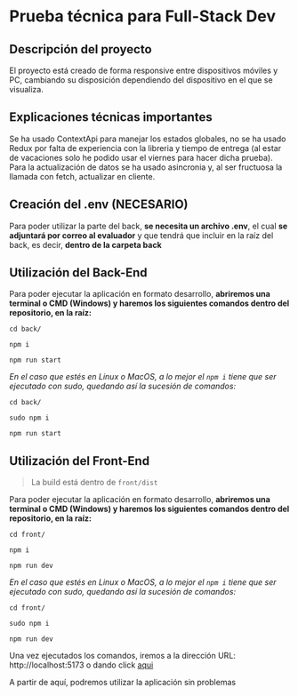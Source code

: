 # Prueba técnica para Full-Stack Dev
## Descripción del proyecto
El proyecto está creado de forma responsive entre dispositivos móviles y PC, cambiando su disposición dependiendo del dispositivo en el que se visualiza.
## Explicaciones técnicas importantes
Se ha usado ContextApi para manejar los estados globales, no se ha usado Redux por falta de experiencia con la libreria y tiempo de entrega (al estar de vacaciones solo he podido usar el viernes para hacer dicha prueba). Para la actualización de datos se ha usado asincronia y, al ser fructuosa la llamada
con fetch, actualizar en cliente.
## Creación del .env (NECESARIO)
Para poder utilizar la parte del back, **se necesita un archivo .env**, el cual **se adjuntará por correo al evaluador** y que tendrá que incluir en la raíz del back, es decir, **dentro de la carpeta back**
## Utilización del Back-End

Para poder ejecutar la aplicación en formato desarrollo, **abriremos una terminal o CMD (Windows) y haremos los siguientes comandos dentro del repositorio, en la raíz:**

`cd back/`

`npm i`

`npm run start`

*En el caso que estés en Linux o MacOS, a lo mejor el `npm i` tiene que ser ejecutado con sudo, quedando así la sucesión de comandos:*

`cd back/`

`sudo npm i`

`npm run start`

## Utilización del Front-End
> La build está dentro de `front/dist`

Para poder ejecutar la aplicación en formato desarrollo, **abriremos una terminal o CMD (Windows) y haremos los siguientes comandos dentro del repositorio, en la raíz:**

`cd front/`

`npm i`

`npm run dev`

*En el caso que estés en Linux o MacOS, a lo mejor el `npm i` tiene que ser ejecutado con sudo, quedando así la sucesión de comandos:*

`cd front/`

`sudo npm i`

`npm run dev`

Una vez ejecutados los comandos, iremos a la dirección URL: http://localhost:5173 o dando click [aqui](http://localhost:5173)

A partir de aquí, podremos utilizar la aplicación sin problemas
